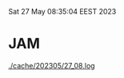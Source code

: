 Sat 27 May 08:35:04 EEST 2023
# JAM
<a href='./cache/202305/27_08.log'>./cache/202305/27_08.log</a>
